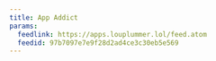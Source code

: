 ```yaml
---
title: App Addict
params:
  feedlink: https://apps.louplummer.lol/feed.atom
  feedid: 97b7097e7e9f28d2ad4ce3c30eb5e569
---
```

